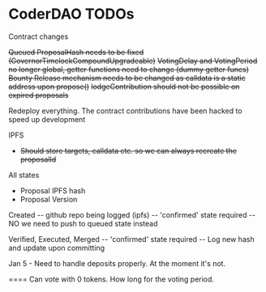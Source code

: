 # CoderDAO TODOs

Contract changes

~~Queued ProposalHash needs to be fixed (GovernorTimelockCompoundUpgradeable)~~
~~VotingDelay and VotingPeriod no longer global, getter functions need to change (dummy getter funcs)~~
~~Bounty Release mechanism needs to be changed as calldata is a static address upon propose()~~
~~lodgeContribution should not be possible on expired proposals~~

Redeploy everything. The contract contributions have been hacked to speed up development

IPFS
- ~~Should store targets, calldata etc. so we can always recreate the proposalId~~

All states
- Proposal IPFS hash
- Proposal Version

Created
-- github repo being logged (ipfs)
-- 'confirmed' state required -- NO we need to push to queued state instead

Verified, Executed, Merged
-- 'confirmed' state required
-- Log new hash and update upon committing

Jan 5 - Need to handle deposits properly. At the moment it's not.


====
Can vote with 0 tokens.
How long for the voting period.
